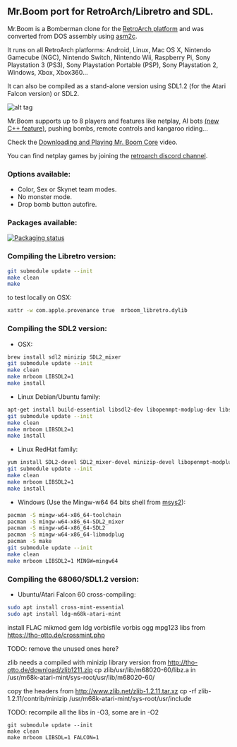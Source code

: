 ## Mr.Boom port for RetroArch/Libretro and SDL.

Mr.Boom is a Bomberman clone for the [RetroArch platform](http://www.retroarch.com) and was converted from DOS assembly using [asm2c](https://github.com/frranck/asm2c).

It runs on all RetroArch platforms: Android, Linux, Mac OS X, Nintendo Gamecube (NGC), Nintendo Switch, Nintendo Wii, Raspberry Pi, Sony Playstation 3 (PS3), Sony Playstation Portable (PSP), Sony Playstation 2, Windows, Xbox, Xbox360...

It can also be compiled as a stand-alone version using SDL1.2 (for the Atari Falcon version) or SDL2.

![alt tag](tools/tests/screenshots/mrboom-5.gif)

Mr.Boom supports up to 8 players and features like netplay, AI bots [(new C++ feature)](ai/), pushing bombs, remote controls and kangaroo riding...

Check the [Downloading and Playing Mr. Boom Core](https://youtu.be/_0rw36mA9mM) video.

You can find netplay games by joining the [retroarch discord channel](https://discord.com/invite/C4amCeV).

### Options available:

- Color, Sex or Skynet team modes.
- No monster mode.
- Drop bomb button autofire.

### Packages available:

[![Packaging status](https://repology.org/badge/vertical-allrepos/mrboom.svg)](https://repology.org/metapackage/mrboom)

### Compiling the Libretro version:

```sh
git submodule update --init
make clean
make
```

to test locally on OSX:
```sh
xattr -w com.apple.provenance true  mrboom_libretro.dylib
```


### Compiling the SDL2 version:
- OSX: 
```sh
brew install sdl2 minizip SDL2_mixer
git submodule update --init
make clean
make mrboom LIBSDL2=1
make install
```
- Linux Debian/Ubuntu family:
```sh
apt-get install build-essential libsdl2-dev libopenmpt-modplug-dev libsdl2-mixer-dev libminizip-dev
git submodule update --init
make clean
make mrboom LIBSDL2=1
make install
```
- Linux RedHat family:
```sh
yum install SDL2-devel SDL2_mixer-devel minizip-devel libopenmpt-modplug-devel
git submodule update --init
make clean
make mrboom LIBSDL2=1
make install
```

- Windows (Use the Mingw-w64 64 bits shell from [msys2](http://www.msys2.org/)):
```sh
pacman -S mingw-w64-x86_64-toolchain
pacman -S mingw-w64-x86_64-SDL2_mixer
pacman -S mingw-w64-x86_64-SDL2
pacman -S mingw-w64-x86_64-libmodplug
pacman -S make
git submodule update --init
make clean
make mrboom LIBSDL2=1 MINGW=mingw64
```

### Compiling the 68060/SDL1.2 version: 
- Ubuntu/Atari Falcon 60 cross-compiling: 
```sh
sudo apt install cross-mint-essential
sudo apt install ldg-m68k-atari-mint
```
install FLAC mikmod gem ldg vorbisfile vorbis ogg mpg123 libs from https://tho-otto.de/crossmint.php

TODO: remove the unused ones here?

zlib needs a compiled with minizip library version from http://tho-otto.de/download/zlib1211.zip
cp zlib/usr/lib/m68020-60/libz.a  in /usr/m68k-atari-mint/sys-root/usr/lib/m68020-60/

copy the headers from http://www.zlib.net/zlib-1.2.11.tar.xz
cp -rf zlib-1.2.11/contrib/minizip /usr/m68k-atari-mint/sys-root/usr/include


TODO: recompile all the libs in -O3, some are in -O2
```
git submodule update --init
make clean
make mrboom LIBSDL=1 FALCON=1
```



